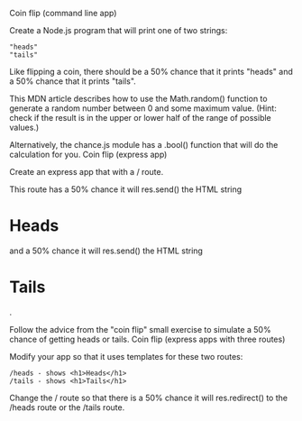 Coin flip (command line app)

Create a Node.js program that will print one of two strings:

    "heads"
    "tails"

Like flipping a coin, there should be a 50% chance that it prints "heads" and a 50% chance that it prints "tails".

This MDN article describes how to use the Math.random() function to generate a random number between 0 and some maximum value. (Hint: check if the result is in the upper or lower half of the range of possible values.)

Alternatively, the chance.js module has a .bool() function that will do the calculation for you.
Coin flip (express app)

Create an express app that with a / route.

This route has a 50% chance it will res.send() the HTML string <h1>Heads</h1> and a 50% chance it will res.send() the HTML string <h1>Tails</h1>.

Follow the advice from the "coin flip" small exercise to simulate a 50% chance of getting heads or tails.
Coin flip (express apps with three routes)

Modify your app so that it uses templates for these two routes:

    /heads - shows <h1>Heads</h1>
    /tails - shows <h1>Tails</h1>

Change the / route so that there is a 50% chance it will res.redirect() to the /heads route or the /tails route.